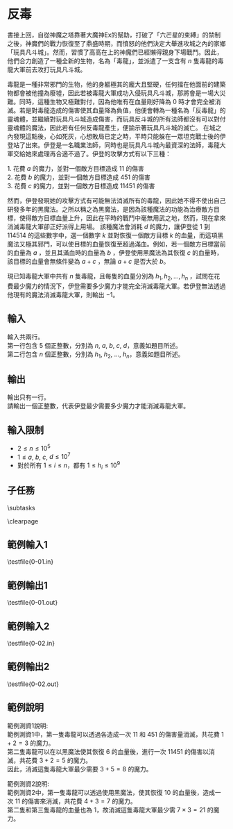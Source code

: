 # 反毒

書接上回，自從神魔之塔靠著大魔神Ex的幫助，打破了「六芒星的束縛」的禁制之後，神魔們的戰力恢復至了鼎盛時期，而憤怒的他們決定大舉進攻城之內的家鄉「玩具凡斗城」。然而，習慣了高高在上的神魔們已經懶得親身下場戰鬥。因此，他們合力創造了一種全新的生物，名為「毒龍」，並派遣了一支含有 $n$ 隻毒龍的毒龍大軍前去攻打玩具凡斗城。

毒龍是一種非常邪門的生物，他的身軀極其的龐大且堅硬，任何擋在他面前的建築物都會被他撞為廢墟，因此若被毒龍大軍成功入侵玩具凡斗城，那將會是一場大災難。同時，這種生物又極難對付，因為他唯有在血量剛好降為 $0$ 時才會完全被消滅。若是對毒龍造成的傷害使其血量降為負值，他便會轉為一種名為「反毒龍」的靈魂體，並繼續對玩具凡斗城造成傷害，而玩具反斗城的所有法師都沒有可以對付靈魂體的魔法，因此若有任何反毒龍產生，便諭示著玩具凡斗城的滅亡。
在城之內發現這點後，心如死灰，心想敗局已定之時，平時只能躲在一眾坦克戰士後的伊登站了出來。伊登是一名職業法師，同時也是玩具凡斗城內最資深的法師，毒龍大軍交給她來處理再合適不過了。伊登的攻擊方式有以下三種：

$1.$ 花費 $a$ 的魔力，並對一個敵方目標造成 $11$ 的傷害\
$2.$ 花費 $b$ 的魔力，並對一個敵方目標造成 $451$ 的傷害\
$3.$ 花費 $c$ 的魔力，並對一個敵方目標造成 $11451$ 的傷害

然而，伊登發現她的攻擊方式有可能無法消滅所有的毒龍，因此她不得不使出自己研發多年的黑魔法。之所以稱之為黑魔法，是因為該種魔法的功能為治療敵方目標，使得敵方目標血量上升，因此在平時的戰鬥中毫無用武之地，然而，現在拿來消滅毒龍大軍卻正好派得上用場。
該種魔法會消耗 $d$ 的魔力，讓伊登從 $1$ 到 $114514$ 的這些數字中，選一個數字 $k$ 並對恢復一個敵方目標 $k$ 的血量，而這項黑魔法又極其邪門，可以使目標的血量恢復至超過滿血。例如，若一個敵方目標當前的血量為 $a$ ，並且其滿血時的血量為 $b$ ，伊登使用黑魔法為其恢復 $c$ 的血量時，該目標的血量會無條件變為 $a+c$ ，無論 $a+c$ 是否大於 $b$。

現已知毒龍大軍中共有 $n$ 隻毒龍，且每隻的血量分別為 $h_1, h_2, ..., h_n$ ，試問在花費最少魔力的情況下，伊登需要多少魔力才能完全消滅毒龍大軍。若伊登無法透過他現有的魔法消滅毒龍大軍，則輸出 $-1$。

## 輸入
輸入共兩行。\
第一行包含 $5$ 個正整數，分別為 $n,$ $a$, $b$, $c$, $d$，意義如題目所述。\
第二行包含 $n$ 個正整數，分別為 $h_1,$ $h_2,$ $...,$ $h_n$，意義如題目所述。

## 輸出
輸出只有一行。\
請輸出一個正整數，代表伊登最少需要多少魔力才能消滅毒龍大軍。

## 輸入限制
 - $2 \le n \le 10^{5}$
 - $1 \le a,$ $b$, $c$, $d \le 10^{7}$
 - 對於所有 $1 \le i \le n$，都有 $1 \le h_i \le 10^9$

## 子任務
\subtasks

\clearpage

## 範例輸入1
\testfile{0-01.in}

## 範例輸出1
\testfile{0-01.out}

## 範例輸入2
\testfile{0-02.in}

## 範例輸出2
\testfile{0-02.out}

## 範例說明
範例測資1說明:\
範例測資1中，第一隻毒龍可以透過各造成一次 $11$ 和 $451$ 的傷害量消滅，共花費 $1+2=3$ 的魔力。\
第二隻毒龍可以在以黑魔法使其恢復 $6$ 的血量後，進行一次 $11451$ 的傷害以消滅，共花費 $3+2=5$ 的魔力。\
因此，消滅這隻毒龍大軍最少需要 $3+5=8$ 的魔力。

範例測資2說明:\
範例測資2中，第一隻毒龍可以透過使用黑魔法，使其恢復 $10$ 的血量後，造成一次 $11$ 的傷害來消滅，共花費 $4+3=7$ 的魔力。\
第二隻和第三隻毒龍的血量也為 $1$，故消滅這隻毒龍大軍最少需 $7 \times 3=21$ 的魔力。

